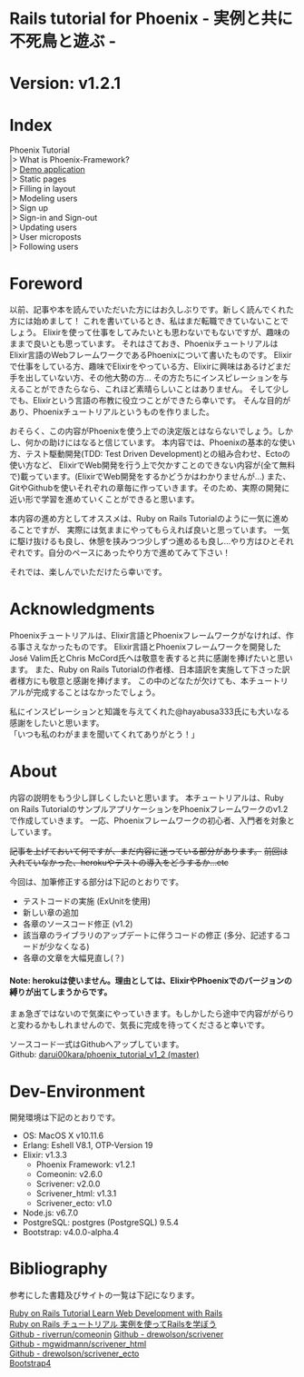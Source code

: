 # Rails tutorial for Phoenix - 実例と共に不死鳥と遊ぶ -
# Version: v1.2.1

# Index

Phoenix Tutorial  
|> What is Phoenix-Framework?  
|> [Demo application](http://daruiapprentice.blogspot.jp/2016/08/phoenix-tutorial-v1-2-demo-app.html)  
|> Static pages  
|> Filling in layout  
|> Modeling users  
|> Sign up  
|> Sign-in and Sign-out  
|> Updating users  
|> User microposts  
|> Following users  

# Foreword

以前、記事や本を読んでいただいた方にはお久しぶりです。新しく読んでくれた方には始めまして！
これを書いているとき、私はまだ転職できていないことでしょう。
Elixirを使って仕事をしてみたいとも思わないでもないですが、趣味のままで良いとも思っています。
それはさておき、PhoenixチュートリアルはElixir言語のWebフレームワークであるPhoenixについて書いたものです。
Elixirで仕事をしている方、趣味でElixirをやっている方、Elixirに興味はあるけどまだ手を出していない方、その他大勢の方...
その方たちにインスピレーションを与えることができたらなら、これほど素晴らしいことはありません。
そして少しでも、Elixirという言語の布教に役立つことができたら幸いです。
そんな目的があり、Phoenixチュートリアルというものを作りました。  

おそらく、この内容がPhoenixを使う上での決定版とはならないでしょう。しかし、何かの助けにはなると信じています。
本内容では、Phoenixの基本的な使い方、テスト駆動開発(TDD: Test Driven Development)との組み合わせ、Ectoの使い方など、
ElixirでWeb開発を行う上で欠かすことのできない内容が(全て無料で)載っています。(ElixirでWeb開発をするかどうかはわかりませんが...)
また、GitやGithubを使いそれぞれの章毎に作っていきます。そのため、実際の開発に近い形で学習を進めていくことができると思います。  

本内容の進め方としてオススメは、Ruby on Rails Tutorialのように一気に進めることですが、
実際には気ままにやってもらえれば良いと思っています。
一気に駆け抜けるも良し、休憩を挟みつつ少しずつ進めるも良し...やり方はひとそれぞれです。自分のペースにあったやり方で進めてみて下さい！  

それでは、楽しんでいただけたら幸いです。  

# Acknowledgments

Phoenixチュートリアルは、Elixir言語とPhoenixフレームワークがなければ、作る事さえなかったものです。
Elixir言語とPhoenixフレームワークを開発したJosé Valim氏とChris McCord氏へは敬意を表すると共に感謝を捧げたいと思います。
また、Ruby on Rails Tutorialの作者様、日本語訳を実施して下さった訳者様方にも敬意と感謝を捧げます。
この中のどなたが欠けても、本チュートリアルが完成することはなかったでしょう。  

私にインスピレーションと知識を与えてくれた@hayabusa333氏にも大いなる感謝をしたいと思います。  
「いつも私のわがままを聞いてくれてありがとう！」  

# About

内容の説明をもう少し詳しくしたいと思います。
本チュートリアルは、Ruby on Rails TutorialのサンプルアプリケーションをPhoenixフレームワークのv1.2で作成していきます。
一応、Phoenixフレームワークの初心者、入門者を対象としています。  

~~記事を上げておいて何ですが、まだ内容に迷っている部分があります。~~
~~前回は入れていなかった、herokuやテストの導入をどうするか...etc~~

今回は、加筆修正する部分は下記のとおりです。  

- テストコードの実施 (ExUnitを使用)
- 新しい章の追加
- 各章のソースコード修正 (v1.2)
- 該当章のライブラリのアップデートに伴うコードの修正 (多分、記述するコードが少なくなる)
- 各章の文章を大幅見直し(？)

#### Note: herokuは使いません。理由としては、ElixirやPhoenixでのバージョンの縛りが出てしまうからです。

まぁ急ぎではないので気楽にやっていきます。もしかしたら途中で内容ががらりと変わるかもしれませんので、気長に完成を待ってくださると幸いです。  

ソースコード一式はGithubへアップしています。  
Github: [darui00kara/phoenix_tutorial_v1_2 (master)](https://github.com/darui00kara/phoenix_tutorial_v1_2)  

# Dev-Environment

開発環境は下記のとおりです。  

- OS: MacOS X v10.11.6
- Erlang: Eshell V8.1, OTP-Version 19
- Elixir: v1.3.3
  * Phoenix Framework: v1.2.1
  * Comeonin: v2.6.0
  * Scrivener: v2.0.0
  * Scrivener_html: v1.3.1
  * Scrivener_ecto: v1.0
- Node.js: v6.7.0
- PostgreSQL: postgres (PostgreSQL) 9.5.4
- Bootstrap: v4.0.0-alpha.4

# Bibliography

参考にした書籍及びサイトの一覧は下記になります。  

[Ruby on Rails Tutorial Learn Web Development with Rails](https://www.railstutorial.org/book)  
[Ruby on Rails チュートリアル 実例を使ってRailsを学ぼう](http://railstutorial.jp/)  
[Github - riverrun/comeonin](https://github.com/riverrun/comeonin)
[Github - drewolson/scrivener](https://github.com/drewolson/scrivener)  
[Github - mgwidmann/scrivener_html](https://github.com/mgwidmann/scrivener_html)  
[Github - drewolson/scrivener_ecto](https://github.com/drewolson/scrivener_ecto)  
[Bootstrap4](http://v4-alpha.getbootstrap.com/)  
